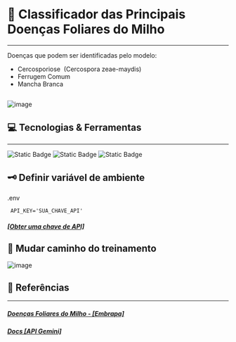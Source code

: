 # 🌽 Classificador das Principais Doenças Foliares do Milho
---

Doenças que podem ser identificadas pelo modelo:
*   Cercosporiose  (Cercospora zeae-maydis)
*   Ferrugem Comum
*   Mancha Branca

##

![image](https://images.pexels.com/photos/96715/pexels-photo-96715.jpeg?auto=compress&cs=tinysrgb&w=1260&h=750&dpr=1)

##

## 💻 Tecnologias & Ferramentas
___
![Static Badge](https://img.shields.io/badge/Google%20Colab-black?style=for-the-badge&logo=googlecolab)
![Static Badge](https://img.shields.io/badge/Google%20Gemini-black?style=for-the-badge&logo=googlegemini)
![Static Badge](https://img.shields.io/badge/Python-black?style=for-the-badge&logo=python)

##

## 🗝️ Definir variável de ambiente
.env
```
 API_KEY='SUA_CHAVE_API'
```
##### [[Obter uma chave de API]](https://ai.google.dev/gemini-api/docs/api-key?hl=pt-br)
##
## 🥇 Mudar caminho do treinamento
![image](https://i.ibb.co/crQhLtm/images.png")

## 📖 Referências
---
##### [Doenças Foliares do Milho - [Embrapa]](https://www.embrapa.br/agencia-de-informacao-tecnologica/cultivos/milho/producao/pragas-e-doencas/doencas/doencas-foliares)
##### [Docs [API Gemini]](https://ai.google.dev/gemini-api/docs?hl=pt-br)
